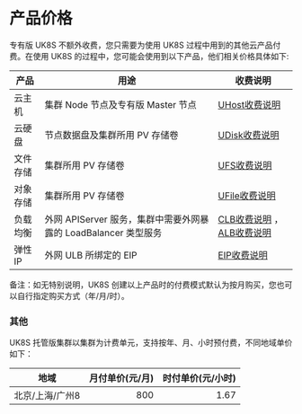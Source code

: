 # 产品价格

<!--
## UK8S 集群管理费用

UK8S 托管版集群以集群为计费单元，支持按年、月、小时预付费，不同地域单价如下：

| 地域       | 月付单价(元/月) | 时付单价(元/小时) |
| -------- | --------: | ---------: |
| 北京/上海/广州 |       800 |       1.67 |

UK8S 专有版不收取集群管理费用。

## 其他

您需要为使用 UK8S 过程中用到的其他云产品付费。在使用 UK8S 的过程中，您可能会使用到以下产品，具体如下:

| 产品   | 用途                                           | 收费说明                              |
| ---- | -------------------------------------------- | --------------------------------- |
| 云主机  | 集群 Node 节点及专有版 Master 节点                     | [UHost收费说明](uhost/price)          |
| 云硬盘  | 节点数据盘及集群所用 PV 存储卷                            | [UDisk收费说明](udisk/price)          |
| 文件存储 | 集群所用 PV 存储卷                                  | [UFS收费说明](ufs/price)              |
| 对象存储 | 集群所用 PV 存储卷                                  | [UFile收费说明](ufile/bill/new)       |
| 负载均衡 | 外网 APIServer 服务，集群中需要外网暴露的 LoadBalancer 类型服务 | [ULB收费说明](ulb/fast/price)         |
| 弹性IP | 外网 ULB 所绑定的 EIP                              | [EIP收费说明](unet/eip_price/traffic) |

备注：如无特别说明，UK8S 创建以上产品时的付费模式默认为按月购买，您也可以自行指定购买方式（年/月/时）。

-->

专有版 UK8S 不额外收费，您只需要为使用 UK8S 过程中用到的其他云产品付费。在使用 UK8S 的过程中，您可能会使用到以下产品，他们相关价格具体如下:

| 产品   | 用途                                           | 收费说明                              |
| ---- | -------------------------------------------- | --------------------------------- |
| 云主机  | 集群 Node 节点及专有版 Master 节点                     | [UHost收费说明](uhost/price)          |
| 云硬盘  | 节点数据盘及集群所用 PV 存储卷                            | [UDisk收费说明](udisk/price)          |
| 文件存储 | 集群所用 PV 存储卷                                  | [UFS收费说明](ufs/price)              |
| 对象存储 | 集群所用 PV 存储卷                                  | [UFile收费说明](ufile/bill/new)       |
| 负载均衡 | 外网 APIServer 服务，集群中需要外网暴露的 LoadBalancer 类型服务 | [CLB收费说明](ulb/fast/price) ，[ALB收费说明](/ulb/alb/buy/charge)        |
| 弹性IP | 外网 ULB 所绑定的 EIP                              | [EIP收费说明](unet/eip_price/traffic) |

备注：如无特别说明，UK8S 创建以上产品时的付费模式默认为按月购买，您也可以自行指定购买方式（年/月/时）。


### 其他
UK8S 托管版集群以集群为计费单元，支持按年、月、小时预付费，不同地域单价如下：

| 地域       | 月付单价(元/月) | 时付单价(元/小时) |
| -------- | --------: | ---------: |
| 北京/上海/广州8 |       800 |       1.67 |


